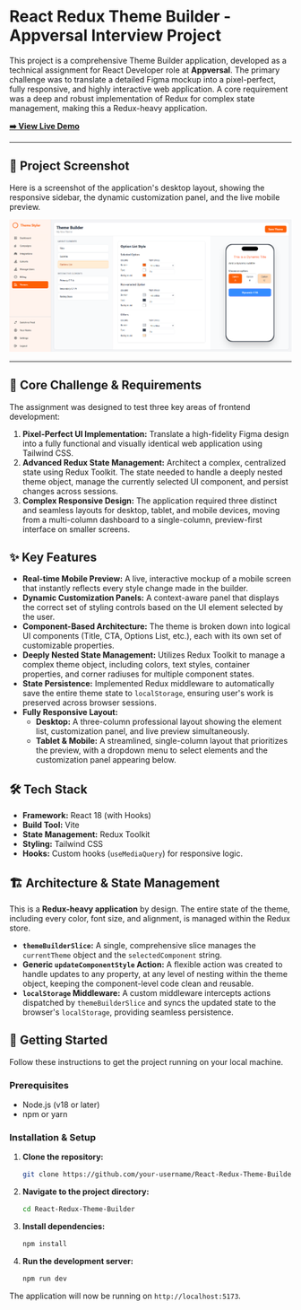 # React Redux Theme Builder - Appversal Interview Project

This project is a comprehensive Theme Builder application, developed as a technical assignment for React Developer role at **Appversal**. The primary challenge was to translate a detailed Figma mockup into a pixel-perfect, fully responsive, and highly interactive web application. A core requirement was a deep and robust implementation of Redux for complex state management, making this a Redux-heavy application.

[**➡️ View Live Demo**](https://theme-builderr.netlify.app/)

---

## 📸 Project Screenshot

Here is a screenshot of the application's desktop layout, showing the responsive sidebar, the dynamic customization panel, and the live mobile preview.

![Theme Builder Screenshot](./src/screenshot/theme-builder%20screenshot.png) 

---

## 🌟 Core Challenge & Requirements

The assignment was designed to test three key areas of frontend development:

1. **Pixel-Perfect UI Implementation:** Translate a high-fidelity Figma design into a fully functional and visually identical web application using Tailwind CSS.
2. **Advanced Redux State Management:** Architect a complex, centralized state using Redux Toolkit. The state needed to handle a deeply nested theme object, manage the currently selected UI component, and persist changes across sessions.
3. **Complex Responsive Design:** The application required three distinct and seamless layouts for desktop, tablet, and mobile devices, moving from a multi-column dashboard to a single-column, preview-first interface on smaller screens.

## ✨ Key Features

- **Real-time Mobile Preview:** A live, interactive mockup of a mobile screen that instantly reflects every style change made in the builder.
- **Dynamic Customization Panels:** A context-aware panel that displays the correct set of styling controls based on the UI element selected by the user.
- **Component-Based Architecture:** The theme is broken down into logical UI components (Title, CTA, Options List, etc.), each with its own set of customizable properties.
- **Deeply Nested State Management:** Utilizes Redux Toolkit to manage a complex theme object, including colors, text styles, container properties, and corner radiuses for multiple component states.
- **State Persistence:** Implemented Redux middleware to automatically save the entire theme state to `localStorage`, ensuring user's work is preserved across browser sessions.
- **Fully Responsive Layout:**
  - **Desktop:** A three-column professional layout showing the element list, customization panel, and live preview simultaneously.
  - **Tablet & Mobile:** A streamlined, single-column layout that prioritizes the preview, with a dropdown menu to select elements and the customization panel appearing below.

## 🛠️ Tech Stack

- **Framework:** React 18 (with Hooks)
- **Build Tool:** Vite
- **State Management:** Redux Toolkit
- **Styling:** Tailwind CSS
- **Hooks:** Custom hooks (`useMediaQuery`) for responsive logic.

## 🏗️ Architecture & State Management

This is a **Redux-heavy application** by design. The entire state of the theme, including every color, font size, and alignment, is managed within the Redux store.

- **`themeBuilderSlice`:** A single, comprehensive slice manages the `currentTheme` object and the `selectedComponent` string.
- **Generic `updateComponentStyle` Action:** A flexible action was created to handle updates to any property, at any level of nesting within the theme object, keeping the component-level code clean and reusable.
- **`localStorage` Middleware:** A custom middleware intercepts actions dispatched by `themeBuilderSlice` and syncs the updated state to the browser's `localStorage`, providing seamless persistence.

## 🚀 Getting Started

Follow these instructions to get the project running on your local machine.

### Prerequisites

- Node.js (v18 or later)
- npm or yarn

### Installation & Setup

1. **Clone the repository:**
   ```sh
   git clone https://github.com/your-username/React-Redux-Theme-Builder.git
   ```
2. **Navigate to the project directory:**
   ```sh
   cd React-Redux-Theme-Builder
   ```
3. **Install dependencies:**
   ```sh
   npm install
   ```
4. **Run the development server:**
   ```sh
   npm run dev
   ```

The application will now be running on `http://localhost:5173`.
